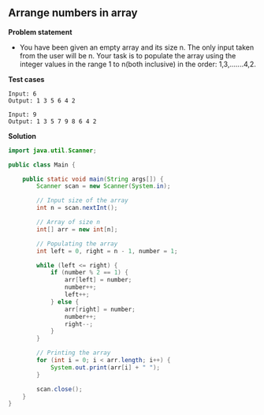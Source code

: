 ## Arrange numbers in array

**Problem statement**

- You have been given an empty array and its size n. The only input taken from the user will be n. Your task is to populate the array using the integer values in the range 1 to n(both inclusive) in the order: 1,3,.......4,2.

**Test cases**

```
Input: 6
Output: 1 3 5 6 4 2

Input: 9
Output: 1 3 5 7 9 8 6 4 2
```

**Solution**

```java
import java.util.Scanner;

public class Main {

	public static void main(String args[]) {
		Scanner scan = new Scanner(System.in);

		// Input size of the array
		int n = scan.nextInt();

		// Array of size n
		int[] arr = new int[n];

		// Populating the array
		int left = 0, right = n - 1, number = 1;

		while (left <= right) {
			if (number % 2 == 1) {
				arr[left] = number;
				number++;
				left++;
			} else {
				arr[right] = number;
				number++;
				right--;
			}
		}

		// Printing the array
		for (int i = 0; i < arr.length; i++) {
			System.out.print(arr[i] + " ");
		}

		scan.close();
	}
}
```
